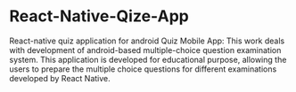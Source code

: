 # React-Native-Qize-App
React-native quiz application for android
Quiz Mobile App: This work deals with development of android-based multiple-choice question examination system. This application is developed for educational purpose, allowing the users to prepare the multiple choice questions for different examinations developed by React Native. 

